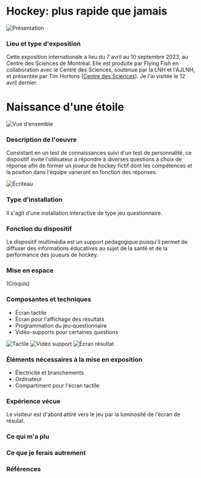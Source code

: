 # Hockey: plus rapide que jamais
![Présentation](medias/hockey_affiche.jpg)

### Lieu et type d'exposition
Cette exposition internationale a lieu du 7 avril au 10 septembre 2023, au Centre des Sciences de Montréal. Elle est produite par Flying Fish en collaboration avec le Centre des Sciences, soutenue par la LNH et l'AJLNH, et présentée par Tim Hortons ([Centre des Sciences](https://www.centredessciencesdemontreal.com/exposition-temporaire/hockey-plus-rapide-que-jamais)). Je l'ai visitée le 12 avril dernier.

# Naissance d'une étoile
![Vue d'ensemble](medias/hockey_naissance_ensemble.jpg)

### Description de l'oeuvre
Consistant en un test de connaissances suivi d'un test de personnalité, ce dispositif invite l'utilisateur à répondre à diverses questions à choix de réponse afin de former un joueur de hockey fictif dont les compétences et la position dans l'équipe varieront en fonction des réponses. 

![Écriteau](medias/hockey_naissance_ecriteau.jpg)

### Type d'installation
Il s'agit d'une installation interactive de type jeu questionnaire. 

### Fonction du dispositif
Le dispositif multimédia est un support pédagogique puisqu'il permet de diffuser des informations éducatives au sujet de la santé et de la performance des joueurs de hockey.

### Mise en espace
(Croquis)

### Composantes et techniques
- Écran tactile
- Écran pour l'affichage des résultats 
- Programmation du jeu-questionnaire
- Vidéo-supports pour certaines questions

![Tactile](medias/hockey_naissance_touch.jpg) ![Vidéo support](medias/hockey_naissance_video.jpg) ![Écran résultat](medias/hockey_naissance_resultat.jpg)

### Éléments nécessaires à la mise en exposition
- Électricité et branchements
- Ordinateur
- Compartiment pour l'écran tactile

### Expérience vécue
Le visiteur est d'abord attiré vers le jeu par la luminosité de l'écran de résulat. 

### Ce qui m'a plu
### Ce que je ferais autrement
### Références
